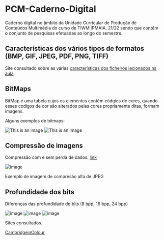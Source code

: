 # PCM-Caderno-Digital

Caderno digital no âmbito da Unidade Curricular de Produção de Conteúdos Multimédia do curso de TIWM IPMAIA. 21/22 sendo que contêm o conjunto de pesquisas efetuadas ao longo do semestre.

## Características dos vários tipos de formatos (BMP, GIF, JPEG, PDF, PNG, TIFF)

Site consultado sobre as várias [características dos ficheiros lecionados na aula](https://greeceintech.wordpress.com/2014/11/14/caracteristicas-dos-formatos-dos-ficheiros-do-tipo-bitmap/)

## BitMaps

BitMap é uma tabela cujos os elementos contêm códgios de cores, quando esses codigos de cor são alterados pelas cores propriamente ditas, formam imagens. 

Alguns exemplos de bitmaps:

![This is an image](https://i.pcmag.com/imagery/encyclopedia-terms/bitmap-bitmap.fit_lim.size_1050x.gif)  ![This is an image](https://docs.microsoft.com/pt-br/dotnet/desktop/winforms/advanced/media/aboutgdip03-art01.gif?view=netframeworkdesktop-4.8)

## Compressão de imagens

Compressão com e sem perda de dados. [link](https://pt.wikipedia.org/wiki/Compress%C3%A3o_de_imagens)

![image](https://upload.wikimedia.org/wikipedia/commons/0/0d/Jpegartefakt_jpegartefact.jpg)

Exemplo de imagem de compresão alta de JPEG

## Profundidade dos bits


Diferenças das profundidade de bits (8 bpp, 16 bpp, 24 bpp)

![image](https://user-images.githubusercontent.com/75622692/138605079-1152be5a-6792-45da-9664-4f72b752643d.png)
![image](https://user-images.githubusercontent.com/75622692/138605108-2d9b02c4-6c2a-4b39-8e6f-513038dfc985.png)
![image](https://user-images.githubusercontent.com/75622692/138605117-28ecf789-bc01-4ece-8cf1-15d9dd08ca48.png)

Sites consultados.

[CambridgeinColour](https://www.cambridgeincolour.com/pt-br/tutoriais/bit-depth.htm)
